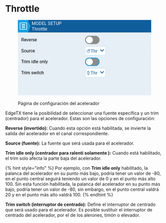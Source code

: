 # Throttle

<figure><img src="../../../../.gitbook/assets/throttle.png" alt=""><figcaption><p>Página de configuración del acelerador</p></figcaption></figure>

EdgeTX tiene la posibilidad de seleccionar una fuente específica y un trim (centrador) para el acelerador. Estas son las opciones de configuración:

**Reverse (invertido):** Cuando esta opción está habilitada, se invierte la salida del acelerador en el canal correspondiente.

**Source (fuente):** La fuente que será usada para el acelerador.&#x20;

**Trim idle only (centrador para ralenti solamente ):** Cuando está habilitado, el trim solo afecta la parte baja del acelerador.&#x20;

{% hint style="info" %}
Por ejemplo, con **Trim idle only** habilitado, la palanca del acelerador en su punto más bajo, podría tener un valor de -80, en el punto central seguirá teniendo un valor de 0 y en el punto más alto 100. Sin esta función habilitada, la palanca del acelerador en su punto más bajo, podría tener un valor de -80, sin embargo, en el punto central valdrá 20 y en el punto más alto valdrá 100.&#x20;
{% endhint %}

**Trim switch (interruptor de centrado):** Define el interruptor de centrado que será usado para el acelerador. Es posible sustituir el interruptor de centrado del acelerador, por el de los alerones, timón o elevador.
